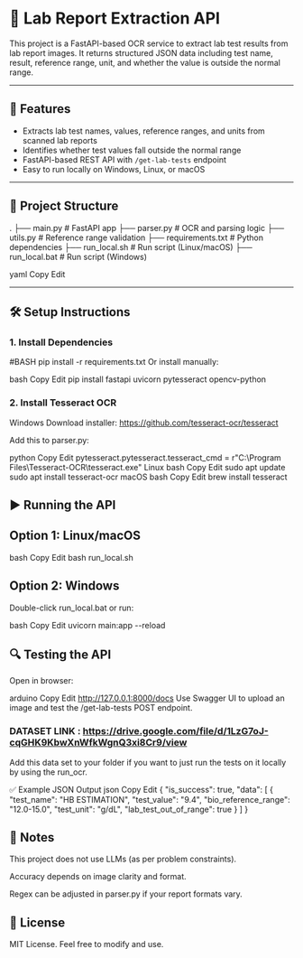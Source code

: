 # 🧪 Lab Report Extraction API

This project is a FastAPI-based OCR service to extract lab test results from lab report images. It returns structured JSON data including test name, result, reference range, unit, and whether the value is outside the normal range.

---

## 🚀 Features

- Extracts lab test names, values, reference ranges, and units from scanned lab reports
- Identifies whether test values fall outside the normal range
- FastAPI-based REST API with `/get-lab-tests` endpoint
- Easy to run locally on Windows, Linux, or macOS

---

## 📁 Project Structure

. ├── main.py # FastAPI app ├── parser.py # OCR and parsing logic ├── utils.py # Reference range validation ├── requirements.txt # Python dependencies ├── run_local.sh # Run script (Linux/macOS) ├── run_local.bat # Run script (Windows)

yaml
Copy
Edit

---

## 🛠️ Setup Instructions

### 1. Install Dependencies

#BASH
pip install -r requirements.txt
Or install manually:

bash
Copy
Edit
pip install fastapi uvicorn pytesseract opencv-python

### 2. Install Tesseract OCR
Windows
Download installer: https://github.com/tesseract-ocr/tesseract

Add this to parser.py:

python
Copy
Edit
pytesseract.pytesseract.tesseract_cmd = r"C:\\Program Files\\Tesseract-OCR\\tesseract.exe"
Linux
bash
Copy
Edit
sudo apt update
sudo apt install tesseract-ocr
macOS
bash
Copy
Edit
brew install tesseract
## ▶️ Running the API
## Option 1: Linux/macOS
bash
Copy
Edit
bash run_local.sh
## Option 2: Windows
Double-click run_local.bat
or run:

bash
Copy
Edit
uvicorn main:app --reload
## 🔍 Testing the API
Open in browser:

arduino
Copy
Edit
http://127.0.0.1:8000/docs
Use Swagger UI to upload an image and test the /get-lab-tests POST endpoint.

### DATASET LINK : https://drive.google.com/file/d/1LzG7oJ-cqGHK9KbwXnWfkWgnQ3xi8Cr9/view
Add this data set to your folder if you want to just run the tests on it locally by using the run_ocr.

✅ Example JSON Output
json
Copy
Edit
{
  "is_success": true,
  "data": [
    {
      "test_name": "HB ESTIMATION",
      "test_value": "9.4",
      "bio_reference_range": "12.0-15.0",
      "test_unit": "g/dL",
      "lab_test_out_of_range": true
    }
  ]
}
## 📌 Notes
This project does not use LLMs (as per problem constraints).

Accuracy depends on image clarity and format.

Regex can be adjusted in parser.py if your report formats vary.

## 📄 License
MIT License. Feel free to modify and use.
